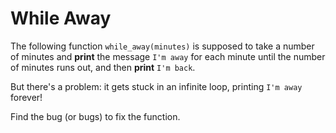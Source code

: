 # While Away

The following function `while_away(minutes)` is supposed to take a number of minutes and **print** the message `I'm away` for each minute until the number of minutes runs out, and then **print** `I'm back`.

But there's a problem: it gets stuck in an infinite loop, printing `I'm away` forever!

Find the bug (or bugs) to fix the function.
